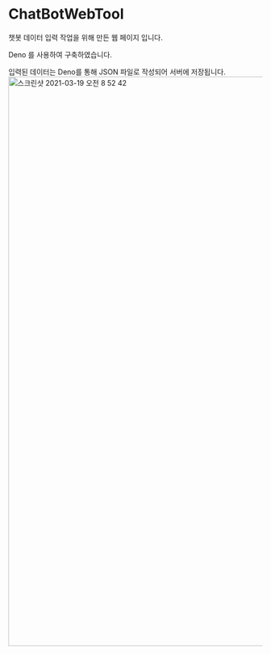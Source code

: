 # ChatBotWebTool

챗봇 데이터 입력 작업을 위해 만든 웹 페이지 입니다.

Deno 를 사용하여 구축하였습니다.

입력된 데이터는 Deno를 통해 JSON 파일로 작성되어 서버에 저장됩니다.
<img width="1127" alt="스크린샷 2021-03-19 오전 8 52 42" src="https://user-images.githubusercontent.com/46806498/111716321-1a723c00-8899-11eb-8d6c-ebf9d33b6560.png">
